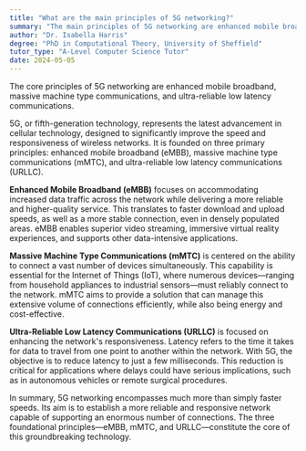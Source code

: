 ```yaml
---
title: "What are the main principles of 5G networking?"
summary: "The main principles of 5G networking are enhanced mobile broadband, massive machine type communications, and ultra-reliable low latency communications."
author: "Dr. Isabella Harris"
degree: "PhD in Computational Theory, University of Sheffield"
tutor_type: "A-Level Computer Science Tutor"
date: 2024-05-05
---
```


The core principles of 5G networking are enhanced mobile broadband, massive machine type communications, and ultra-reliable low latency communications.

5G, or fifth-generation technology, represents the latest advancement in cellular technology, designed to significantly improve the speed and responsiveness of wireless networks. It is founded on three primary principles: enhanced mobile broadband (eMBB), massive machine type communications (mMTC), and ultra-reliable low latency communications (URLLC).

**Enhanced Mobile Broadband (eMBB)** focuses on accommodating increased data traffic across the network while delivering a more reliable and higher-quality service. This translates to faster download and upload speeds, as well as a more stable connection, even in densely populated areas. eMBB enables superior video streaming, immersive virtual reality experiences, and supports other data-intensive applications.

**Massive Machine Type Communications (mMTC)** is centered on the ability to connect a vast number of devices simultaneously. This capability is essential for the Internet of Things (IoT), where numerous devices—ranging from household appliances to industrial sensors—must reliably connect to the network. mMTC aims to provide a solution that can manage this extensive volume of connections efficiently, while also being energy and cost-effective.

**Ultra-Reliable Low Latency Communications (URLLC)** is focused on enhancing the network's responsiveness. Latency refers to the time it takes for data to travel from one point to another within the network. With 5G, the objective is to reduce latency to just a few milliseconds. This reduction is critical for applications where delays could have serious implications, such as in autonomous vehicles or remote surgical procedures.

In summary, 5G networking encompasses much more than simply faster speeds. Its aim is to establish a more reliable and responsive network capable of supporting an enormous number of connections. The three foundational principles—eMBB, mMTC, and URLLC—constitute the core of this groundbreaking technology.
    